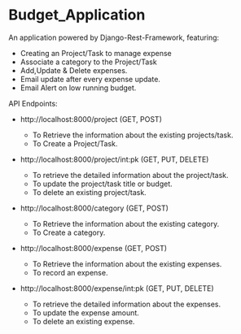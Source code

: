 # Budget_Application
An application powered by Django-Rest-Framework, featuring:

- Creating an Project/Task to manage expense
- Associate a category to the Project/Task
- Add,Update & Delete expenses.
- Email update after every expense update.
- Email Alert on low running budget.

API Endpoints:

- http://localhost:8000/project (GET, POST)

  - To Retrieve the information about the existing projects/task.
  - To Create a Project/Task.

- http://localhost:8000/project/int:pk (GET, PUT, DELETE)

  - To retrieve the detailed information about the project/task.
  - To update the project/task title or budget.
  - To delete an existing project/task.

- http://localhost:8000/category (GET, POST)

  - To Retrieve the information about the existing category.
  - To Create a category.

- http://localhost:8000/expense (GET, POST)

  - To Retrieve the information about the existing expenses.
  - To record an expense.
  
- http://localhost:8000/expense/int:pk (GET, PUT, DELETE)

  - To retrieve the detailed information about the expenses.
  - To update the expense amount.
  - To delete an existing expense.
